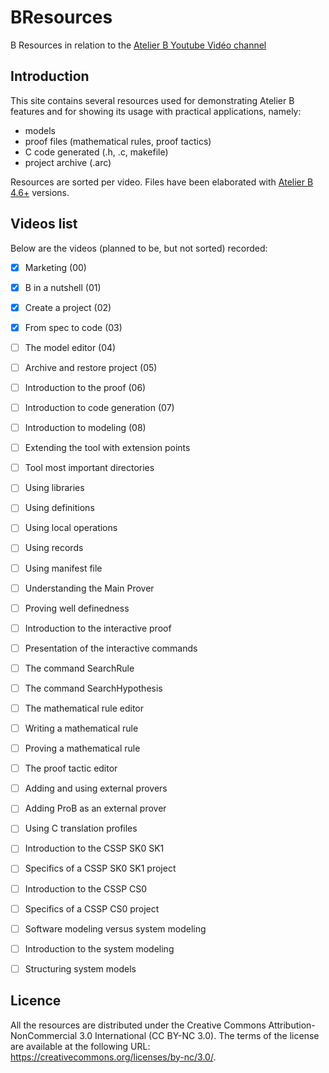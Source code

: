 # BResources

B Resources in relation to the [Atelier B Youtube Vidéo channel](https://www.youtube.com/channel/UCWoU4LVYy7Q7OYRp4D9FnOQ)

## Introduction

This site contains several resources used for demonstrating Atelier B features and for showing its usage with practical applications, namely:
* models
* proof files (mathematical rules, proof tactics)
* C code generated (.h, .c, makefile)
* project archive (.arc)

Resources are sorted per video.
Files have been elaborated with [Atelier B 4.6+](https://www.atelierb.eu/en/download/) versions. 

## Videos list

Below are the videos (planned to be, but not sorted) recorded:
- [x] Marketing (00) 
- [x] B in a nutshell (01)
- [x] Create a project (02)
- [x] From spec to code (03)
- [ ] The model editor (04)
- [ ] Archive and restore project (05)
- [ ] Introduction to the proof (06)
- [ ] Introduction to code generation (07)
- [ ] Introduction to modeling (08)
- [ ] Extending the tool with extension points
- [ ] Tool most important directories
- [ ] Using libraries
- [ ] Using definitions
- [ ] Using local operations
- [ ] Using records
- [ ] Using manifest file
- [ ] Understanding the Main Prover
- [ ] Proving well definedness
- [ ] Introduction to the interactive proof
- [ ] Presentation of the interactive commands
- [ ] The command SearchRule
- [ ] The command SearchHypothesis
- [ ] The mathematical rule editor
- [ ] Writing a mathematical rule
- [ ] Proving a mathematical rule
- [ ] The proof tactic editor
- [ ] Adding and using external provers
- [ ] Adding ProB as an external prover
- [ ] Using C translation profiles
- [ ] Introduction to the CSSP SK0 SK1
- [ ] Specifics of a CSSP SK0 SK1 project
- [ ] Introduction to the CSSP CS0
- [ ] Specifics of a CSSP CS0 project
- [ ] Software modeling versus system modeling
- [ ] Introduction to the system modeling
- [ ] Structuring system models


## Licence

All the resources are distributed under the Creative Commons Attribution-NonCommercial 3.0 International (CC BY-NC 3.0). The terms of the license are available at the following URL: https://creativecommons.org/licenses/by-nc/3.0/.
